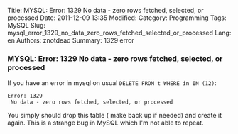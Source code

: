 Title: MYSQL: Error: 1329 No data - zero rows fetched, selected, or processed
Date: 2011-12-09 13:35
Modified: 
Category: Programming
Tags: MySQL
Slug: mysql_error_1329_no_data_zero_rows_fetched_selected_or_processed
Lang: en
Authors: znotdead
Summary: 1329 error

### MYSQL: Error: 1329 No data - zero rows fetched, selected, or processed

If you have an error in mysql on usual `DELETE FROM t WHERE in IN (12)`:
```
Error: 1329
 No data - zero rows fetched, selected, or processed
```
You simply should drop this table ( make back up if needed) and create it again. This is a strange bug in MySQL which I'm not able to repeat.
